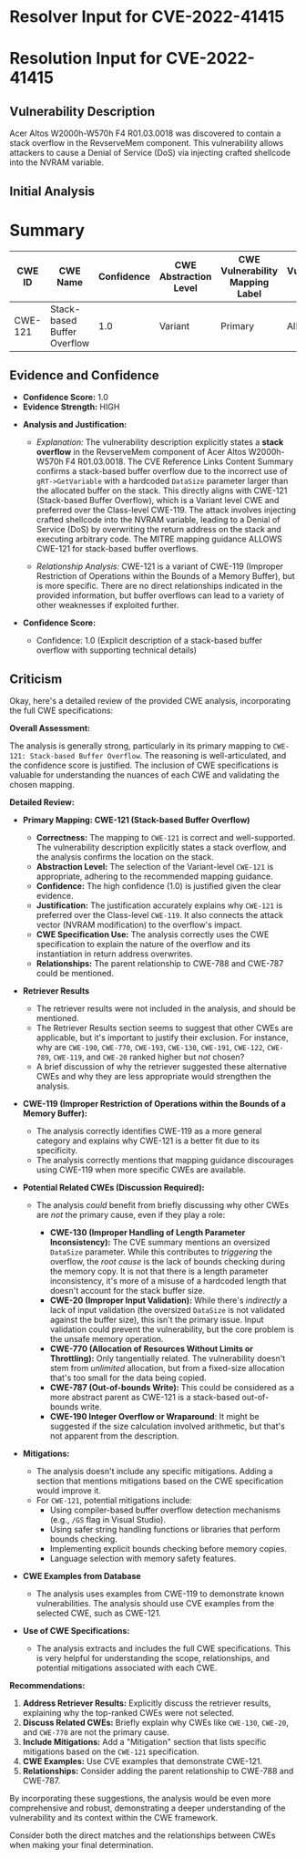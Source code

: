 # Resolver Input for CVE-2022-41415

# Resolution Input for CVE-2022-41415

## Vulnerability Description
Acer Altos W2000h-W570h F4 R01.03.0018 was discovered to contain a stack overflow in the RevserveMem component. This vulnerability allows attackers to cause a Denial of Service (DoS) via injecting crafted shellcode into the NVRAM variable.

## Initial Analysis
# Summary
| CWE ID | CWE Name | Confidence | CWE Abstraction Level | CWE Vulnerability Mapping Label | CWE-Vulnerability Mapping Notes |
|---|---|---|---|---|---|
| CWE-121 | Stack-based Buffer Overflow | 1.0 | Variant | Primary | Allowed |

## Evidence and Confidence

*   **Confidence Score:** 1.0
*   **Evidence Strength:** HIGH

- **Analysis and Justification:**  
  - *Explanation:* The vulnerability description explicitly states a **stack overflow** in the RevserveMem component of Acer Altos W2000h-W570h F4 R01.03.0018. The CVE Reference Links Content Summary confirms a stack-based buffer overflow due to the incorrect use of `gRT->GetVariable` with a hardcoded `DataSize` parameter larger than the allocated buffer on the stack. This directly aligns with CWE-121 (Stack-based Buffer Overflow), which is a Variant level CWE and preferred over the Class-level CWE-119. The attack involves injecting crafted shellcode into the NVRAM variable, leading to a Denial of Service (DoS) by overwriting the return address on the stack and executing arbitrary code. The MITRE mapping guidance ALLOWS CWE-121 for stack-based buffer overflows.

  - *Relationship Analysis:* CWE-121 is a variant of CWE-119 (Improper Restriction of Operations within the Bounds of a Memory Buffer), but is more specific. There are no direct relationships indicated in the provided information, but buffer overflows can lead to a variety of other weaknesses if exploited further.

- **Confidence Score:**  
  - Confidence: 1.0 (Explicit description of a stack-based buffer overflow with supporting technical details)

## Criticism
Okay, here's a detailed review of the provided CWE analysis, incorporating the full CWE specifications:

**Overall Assessment:**

The analysis is generally strong, particularly in its primary mapping to `CWE-121: Stack-based Buffer Overflow`. The reasoning is well-articulated, and the confidence score is justified. The inclusion of CWE specifications is valuable for understanding the nuances of each CWE and validating the chosen mapping.

**Detailed Review:**

*   **Primary Mapping: CWE-121 (Stack-based Buffer Overflow)**

    *   **Correctness:** The mapping to `CWE-121` is correct and well-supported. The vulnerability description explicitly states a stack overflow, and the analysis confirms the location on the stack.
    *   **Abstraction Level:** The selection of the Variant-level `CWE-121` is appropriate, adhering to the recommended mapping guidance.
    *   **Confidence:** The high confidence (1.0) is justified given the clear evidence.
    *   **Justification:** The justification accurately explains why `CWE-121` is preferred over the Class-level `CWE-119`. It also connects the attack vector (NVRAM modification) to the overflow's impact.
    *   **CWE Specification Use:** The analysis correctly uses the CWE specification to explain the nature of the overflow and its instantiation in return address overwrites.
    *   **Relationships:** The parent relationship to CWE-788 and CWE-787 could be mentioned.

*   **Retriever Results**

    *   The retriever results were not included in the analysis, and should be mentioned.
    *   The Retriever Results section seems to suggest that other CWEs are applicable, but it's important to justify their exclusion. For instance, why are `CWE-190`, `CWE-770`, `CWE-193`, `CWE-130`, `CWE-191`, `CWE-122`, `CWE-789`, `CWE-119`, and `CWE-20` ranked higher but *not* chosen?
    *   A brief discussion of why the retriever suggested these alternative CWEs and why they are less appropriate would strengthen the analysis.

*   **CWE-119 (Improper Restriction of Operations within the Bounds of a Memory Buffer):**
    *   The analysis correctly identifies CWE-119 as a more general category and explains why CWE-121 is a better fit due to its specificity.
    *   The analysis correctly mentions that mapping guidance discourages using CWE-119 when more specific CWEs are available.

*   **Potential Related CWEs (Discussion Required):**

    *   The analysis *could* benefit from briefly discussing why other CWEs are *not* the primary cause, even if they play a role:

        *   **CWE-130 (Improper Handling of Length Parameter Inconsistency):** The CVE summary mentions an oversized `DataSize` parameter. While this contributes to *triggering* the overflow, the *root cause* is the lack of bounds checking during the memory copy. It is not that there is a length parameter inconsistency, it's more of a misuse of a hardcoded length that doesn't account for the stack buffer size.
        *   **CWE-20 (Improper Input Validation):** While there's *indirectly* a lack of input validation (the oversized `DataSize` is not validated against the buffer size), this isn't the primary issue. Input validation could prevent the vulnerability, but the core problem is the unsafe memory operation.
        *   **CWE-770 (Allocation of Resources Without Limits or Throttling):** Only tangentially related. The vulnerability doesn't stem from *unlimited* allocation, but from a fixed-size allocation that's too small for the data being copied.
        *   **CWE-787 (Out-of-bounds Write):** This could be considered as a more abstract parent as CWE-121 is a stack-based out-of-bounds write.
        *   **CWE-190 Integer Overflow or Wraparound**: It might be suggested if the size calculation involved arithmetic, but that's not apparent from the description.

*   **Mitigations:**

    *   The analysis doesn't include any specific mitigations. Adding a section that mentions mitigations based on the CWE specification would improve it.
    *   For `CWE-121`, potential mitigations include:
        *   Using compiler-based buffer overflow detection mechanisms (e.g., `/GS` flag in Visual Studio).
        *   Using safer string handling functions or libraries that perform bounds checking.
        *   Implementing explicit bounds checking before memory copies.
        *   Language selection with memory safety features.

*   **CWE Examples from Database**

    *   The analysis uses examples from CWE-119 to demonstrate known vulnerabilities. The analysis should use CVE examples from the selected CWE, such as CWE-121.

*   **Use of CWE Specifications:**

    *   The analysis extracts and includes the full CWE specifications. This is very helpful for understanding the scope, relationships, and potential mitigations associated with each CWE.

**Recommendations:**

1.  **Address Retriever Results:** Explicitly discuss the retriever results, explaining why the top-ranked CWEs were not selected.
2.  **Discuss Related CWEs:** Briefly explain why CWEs like `CWE-130`, `CWE-20`, and `CWE-770` are not the primary cause.
3.  **Include Mitigations:** Add a "Mitigation" section that lists specific mitigations based on the `CWE-121` specification.
4.  **CWE Examples:** Use CVE examples that demonstrate CWE-121.
5.  **Relationships:** Consider adding the parent relationship to CWE-788 and CWE-787.

By incorporating these suggestions, the analysis would be even more comprehensive and robust, demonstrating a deeper understanding of the vulnerability and its context within the CWE framework.

Consider both the direct matches and the relationships between CWEs
when making your final determination.
        